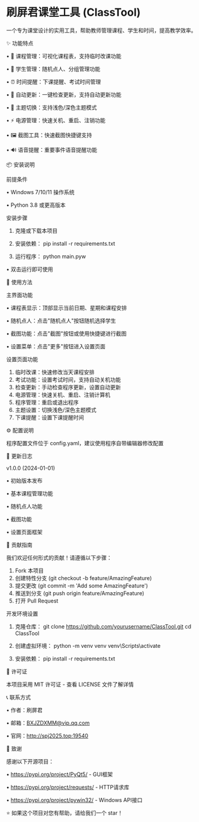 # 刷屏君课堂工具 (ClassTool)

一个专为课堂设计的实用工具，帮助教师管理课程、学生和时间，提高教学效率。

✨ 功能特点

• 📅 课程管理：可视化课程表，支持临时改课功能

• 👥 学生管理：随机点人、分组管理功能

• ⏰ 时间提醒：下课提醒、考试时间管理

• 🔄 自动更新：一键检查更新，支持自动更新功能

• 🎨 主题切换：支持浅色/深色主题模式

• ⚡ 电源管理：快速关机、重启、注销功能

• 🖼️ 截图工具：快速截图快捷键支持

• 🔊 语音提醒：重要事件语音提醒功能

📦 安装说明

前提条件

• Windows 7/10/11 操作系统

• Python 3.8 或更高版本

安装步骤

1. 克隆或下载本项目
2. 安装依赖：
   pip install -r requirements.txt
   

3. 运行程序：
   python main.pyw

• 双击运行即可使用

🚀 使用方法

主界面功能

• 课程表显示：顶部显示当前日期、星期和课程安排

• 随机点人：点击"随机点人"按钮随机选择学生

• 截图功能：点击"截图"按钮或使用快捷键进行截图

• 设置菜单：点击"更多"按钮进入设置页面

设置页面功能

1. 临时改课：快速修改当天课程安排
2. 考试功能：设置考试时间，支持自动关机功能
3. 检查更新：手动检查程序更新，设置自动更新
4. 电源管理：快速关机、重启、注销计算机
5. 程序管理：重启或退出程序
6. 主题设置：切换浅色/深色主题模式
7. 下课提醒：设置下课提醒时间

⚙️ 配置说明

程序配置文件位于 config.yaml，建议使用程序自带编辑器修改配置

🔄 更新日志

v1.0.0 (2024-01-01)

• 初始版本发布

• 基本课程管理功能

• 随机点人功能

• 截图功能

• 设置页面框架

🤝 贡献指南

我们欢迎任何形式的贡献！请遵循以下步骤：

1. Fork 本项目
2. 创建特性分支 (git checkout -b feature/AmazingFeature)
3. 提交更改 (git commit -m 'Add some AmazingFeature')
4. 推送到分支 (git push origin feature/AmazingFeature)
5. 打开 Pull Request

开发环境设置

1. 克隆仓库：
   git clone https://github.com/yourusername/ClassTool.git
   cd ClassTool
   

2. 创建虚拟环境：
   python -m venv venv
   venv\Scripts\activate
   

3. 安装依赖：
   pip install -r requirements.txt
   

📄 许可证

本项目采用 MIT 许可证 - 查看 LICENSE 文件了解详情

📞 联系方式

• 作者：刷屏君

• 邮箱：BXJZDXMM@vip.qq.com

• 官网：http://spj2025.top:19540

🙏 致谢

感谢以下开源项目：

• https://pypi.org/project/PyQt5/ - GUI框架

• https://pypi.org/project/requests/ - HTTP请求库

• https://pypi.org/project/pywin32/ - Windows API接口

⭐ 如果这个项目对您有帮助，请给我们一个 star！
